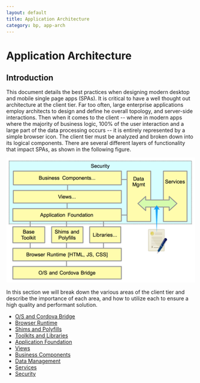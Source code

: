 ```yaml
---
layout: default
title: Application Architecture
category: bp, app-arch
---
```


# Application Architecture

## Introduction

This document details the best practices when designing modern desktop and mobile single page apps (SPAs). It is critical to have a well thought out architecture at the client tier. Far too often, large enterprise applications employ architects to design and define he overall topology, and server-side interactions. Then when it comes to the client -- where in modern apps where the majority of business logic, 100% of the user interaction and a large part of the data processing occurs -- it is entirely represented by a simple browser icon.  The client tier must be analyzed and broken down into its logical components. There are several different layers of functionality that impact SPAs, as shown in the following figure.

![SPA layered environment](./images/app-arch-full.png)

In this section we will break down the various areas of the client tier and describe the importance of each area, and how to utilize each to ensure a high quality and performant solution.

- [O/S and Cordova Bridge](./os-cordova.html)
- [Browser Runtime](./browser.html)
- [Shims and Polyfills](./shims.html)
- [Toolkits and Libraries](./toolkits.html)
- [Application Foundation](./app-foundation.html)
- [Views](./views.html)
- [Business Components](./business-components.html)
- [Data Management](./data-management.html)
- [Services](./services.html)
- [Security](./security.html)

